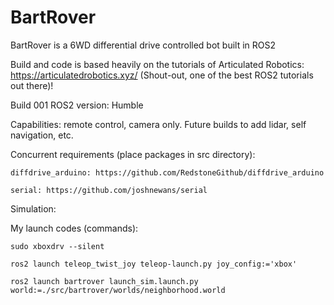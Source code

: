 # BartRover
BartRover is a 6WD differential drive controlled bot built in ROS2

Build and code is based heavily on the tutorials of Articulated Robotics: https://articulatedrobotics.xyz/  (Shout-out, one of the best ROS2 tutorials out there)!

Build 001
ROS2 version: Humble

Capabilities: remote control, camera only.  Future builds to add lidar, self navigation, etc.

Concurrent requirements (place packages in src directory):

	diffdrive_arduino: https://github.com/RedstoneGithub/diffdrive_arduino
 
	serial: https://github.com/joshnewans/serial

Simulation:

My launch codes (commands):

	sudo xboxdrv --silent
 
	ros2 launch teleop_twist_joy teleop-launch.py joy_config:='xbox'
 
	ros2 launch bartrover launch_sim.launch.py world:=./src/bartrover/worlds/neighborhood.world
 
